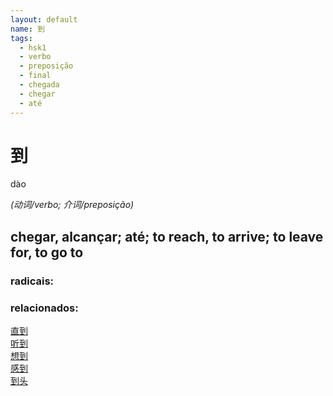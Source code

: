 ```yaml
--- 
layout: default
name: 到 
tags: 
  - hsk1
  - verbo
  - preposição
  - final
  - chegada
  - chegar
  - até
--- 
```

# 到 
dào  
 
*(动词/verbo; 介词/preposição)*  
## chegar, alcançar; até; to reach, to arrive; to leave for, to go to 
### radicais: 
### relacionados: 
[直到](/zhengshidu/hsk3/直到)  
[听到](/zhengshidu/hsk1/听到)  
[想到](/zhengshidu/hsk2/想到)  
[感到](/zhengshidu/hsk2/感到)  
[到头](/zhengshidu/outras/到头)  
